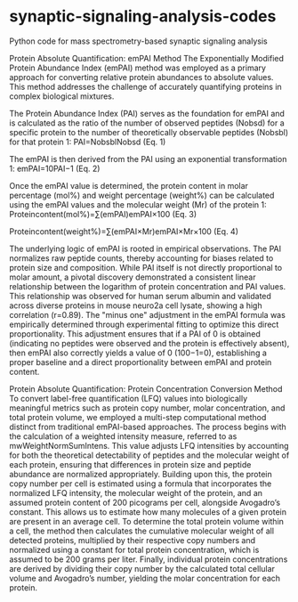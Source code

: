 # synaptic-signaling-analysis-codes
Python code for mass spectrometry-based synaptic signaling analysis

Protein Absolute Quantification: emPAI Method
The Exponentially Modified Protein Abundance Index (emPAI) method was employed as a primary approach for converting relative protein abundances to absolute values. This method addresses the challenge of accurately quantifying proteins in complex biological mixtures.

The Protein Abundance Index (PAI) serves as the foundation for emPAI and is calculated as the ratio of the number of observed peptides (Nobsd​) for a specific protein to the number of theoretically observable peptides (Nobsbl​) for that protein 1:
PAI=Nobsbl​Nobsd​​ (Eq. 1)

The emPAI is then derived from the PAI using an exponential transformation 1:
emPAI=10PAI−1 (Eq. 2)

Once the emPAI value is determined, the protein content in molar percentage (mol%) and weight percentage (weight%) can be calculated using the emPAI values and the molecular weight (Mr​) of the protein 1:
Proteincontent(mol%)=∑(emPAI)emPAI​×100 (Eq. 3)

Proteincontent(weight%)=∑(emPAI×Mr​)emPAI×Mr​​×100 (Eq. 4)

The underlying logic of emPAI is rooted in empirical observations. The PAI normalizes raw peptide counts, thereby accounting for biases related to protein size and composition. While PAI itself is not directly proportional to molar amount, a pivotal discovery demonstrated a consistent linear relationship between the logarithm of protein concentration and PAI values. This relationship was observed for human serum albumin and validated across diverse proteins in mouse neuro2a cell lysate, showing a high correlation (r=0.89). The "minus one" adjustment in the emPAI formula was empirically determined through experimental fitting to optimize this direct proportionality. This adjustment ensures that if a PAI of 0 is obtained (indicating no peptides were observed and the protein is effectively absent), then emPAI also correctly yields a value of 0 (100−1=0), establishing a proper baseline and a direct proportionality between emPAI and protein content.


Protein Absolute Quantification: Protein Concentration Conversion Method
To convert label-free quantification (LFQ) values into biologically meaningful metrics such as protein copy number, molar concentration, and total protein volume, we employed a multi-step computational method distinct from traditional emPAI-based approaches. The process begins with the calculation of a weighted intensity measure, referred to as mwWeightNormSumIntens. This value adjusts LFQ intensities by accounting for both the theoretical detectability of peptides and the molecular weight of each protein, ensuring that differences in protein size and peptide abundance are normalized appropriately.
Building upon this, the protein copy number per cell is estimated using a formula that incorporates the normalized LFQ intensity, the molecular weight of the protein, and an assumed protein content of 200 picograms per cell, alongside Avogadro’s constant. This allows us to estimate how many molecules of a given protein are present in an average cell. To determine the total protein volume within a cell, the method then calculates the cumulative molecular weight of all detected proteins, multiplied by their respective copy numbers and normalized using a constant for total protein concentration, which is assumed to be 200 grams per liter. Finally, individual protein concentrations are derived by dividing their copy number by the calculated total cellular volume and Avogadro’s number, yielding the molar concentration for each protein.
